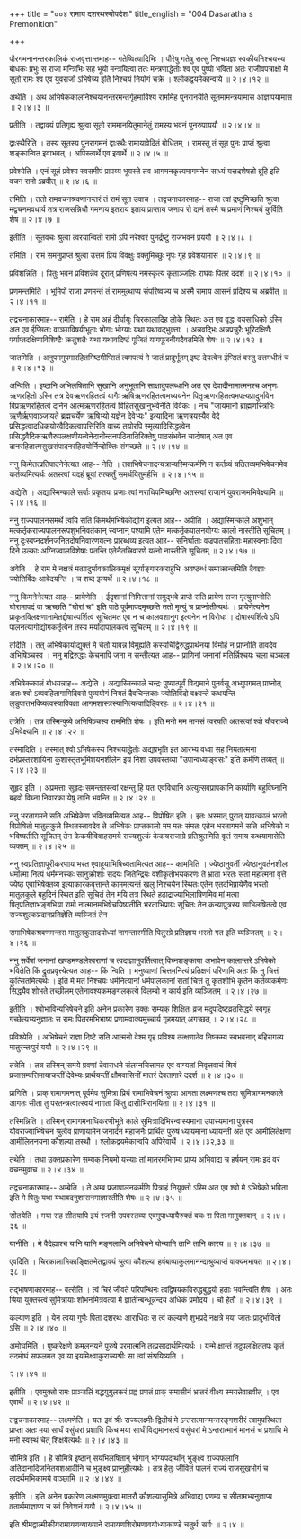 +++
title = "००४ रामाय दशरथस्योपदेशः"
title_english = "004 Dasaratha s Premonition"

+++


पौरगमनानन्तरकालिकं राजवृत्तान्तमाह-- गतेष्वित्यादिभिः । पौरेषु गतेषु
सत्सु निश्चयज्ञः स्वकीयनिश्चयस्य बोधकः प्रभुः स राजा मन्त्रिभिः सह भूयो
मन्त्रयित्वा ततः मन्त्रणाद्धेतोः श्व एव पुष्यो भविता अतः राजीवपत्राक्षो
मे सुतो रामः श्व एव युवराजो ऽभिषेच्य इति निश्चयं नियोगं चक्रे ।
श्लोकद्वयमेकान्वयि  ॥  २।४।१२  ॥   

  

अथेति । अथ अभिषेककालनिश्चयानन्तरमन्तर्गृहमाविश्य राममिह पुनरानयेति
सूतमामन्त्रयामास आज्ञापयामास  ॥  २।४।३  ॥   

  

प्रतीति । तद्वाक्यं प्रतिगृह्य श्रुत्वा सूतो राममानयितुमानेतुं रामस्य
भवनं पुनरुपाययौ  ॥  २।४।४  ॥   

  

द्वाःस्थैरिति । तस्य सूतस्य पुनरागमनं द्वाःस्थैः रामायावेदितं बोधितम् ।
रामस्तु तं सूत पुनः प्राप्तं श्रुत्वा शङ्कान्वित इवाभवत् । अपिस्त्वर्थे
एव इवार्थे  ॥  २।४।५  ॥   

  

प्रवेश्येति । एनं सूतं प्रवेश्य स्वसमीपं प्रापय्य भूयस्ते तव
आगमनकृत्यमागमनेन साध्यं यत्तदशेषतो ब्रूहि इति वचनं रामो ऽब्रवीत्  ॥ 
२।४।६  ॥   

  

तमिति । ततो रामवचनश्रवणानन्तरं तं रामं सूत उवाच । तद्वचनाकारमाह-- राजा
त्वां द्रष्टुमिच्छति श्रुत्वा मद्वचनमवधार्य तत्र राजसन्निधौ गमनाय इतराय
इताय प्राप्ताय जनाय रो दानं तस्मै च प्रमाणं निश्चयं कुर्विति शेष  ॥ 
२।४।७  ॥   

  

इतीति । सूतवचः श्रुत्वा त्वरयान्वितो रामो ऽपि नरेश्वरं पुनर्द्रष्टुं
राजभवनं प्रययौ  ॥  २।४।८  ॥   

  

तमिति । रामं समनुप्राप्तं श्रुत्वा उत्तमं प्रियं विवक्षुः वक्तुमिच्छुः
नृपः गृहं प्रवेशयामास  ॥  २।४।९  ॥   

  

प्रविशन्निति । पितुः भवनं प्रविशन्नेव दूरात् प्रणिपत्य नमस्कृत्य
कृताञ्जलिः राघवः पितरं ददर्श  ॥  २।४।१०  ॥   

  

प्रणमन्तमिति । भूमिपो राजा प्रणमन्तं तं राममुत्थाप्य संपरिष्वज्य च अस्मै
रामाय आसनं प्रदिश्य च अब्रवीत्  ॥  २।४।११  ॥   

  

तद्वचनाकारमाह-- रामेति । हे राम अहं दीर्घायुः चिरकालादिह लोके स्थितः अत
एव वृद्धः वयसाधिको ऽस्मि अत एव ईप्सिताः वाञ्छाविषयीभूताः भोगाः भोग्याः
यथा यथावद्भुक्ताः । अन्नवद्भिः अन्नप्रचुरैः भूरिदक्षिणैः
पर्याप्तदक्षिणाविशिष्टैः क्रतुशतैः यथा यथावदिष्टं पूजितं
यागपूजनीयदैवतमिति शेषः  ॥  २।४।१२  ॥   

  

जातमिति । अनुपममुपमारहितमिष्टमीप्सितं त्वमपत्यं मे जातं प्रादुर्भूतम्
इष्टं देयत्वेन ईप्सितं वस्तु दत्तमधीतं च  ॥  २।४।१३  ॥   

  

अन्विति । इष्टानि अभिलषितानि सुखानि अनुभूतानि साक्षादुपलब्धानि अत एव
देवादीनामात्मनश्च अनृणः ऋणरहितो ऽस्मि तत्र देवऋणरहितत्वं यागैः
ऋषिऋणरहितत्वमध्ययनेन पितृऋणरहितत्वमपत्यप्रादुर्भावेन विप्रऋणरहितत्वं
दानेन आत्मऋणरहितत्वं विहितसुखानुभवेनेति विवेकः । नच "जायमानो
ब्राह्मणस्त्रिभिः ऋणैर्ऋणवाञ्जायते ब्रह्मचर्येण ऋषिभ्यो यज्ञेन देवेभ्यः"
इत्यादिना ऋणत्रयस्यैव वेदे प्रसिद्धत्वादधिकयोरवैदिकत्वापत्तिरिति वाच्यं
तयोरपि स्मृत्यादिसिद्धत्वेन
प्रसिद्धवैदिकऋणैरुपलक्षणीयत्वेनेदानीन्तनपठितातिरिक्तेषु पाठसंभवेन
चादोषात् अत एव दानरहितात्मसुखसंपादनरहितयोर्निन्दोक्तिः संगच्छते  ॥ 
२।४।१४  ॥   

  

ननु किमेतत्प्रतिपादनेनेत्यत आह-- नेति ।
तवाभिषेचनादन्यत्रान्यस्मिन्कर्मणि न कर्तव्यं यतितव्यमभिषेचनमेव
कर्तव्यमित्यर्थः अतस्त्वां यदहं ब्रूयां तत्कर्तुं समर्थयितुमर्हसि  ॥ 
२।४।१५  ॥   

  

अद्येति । अद्यास्मिन्काले सर्वाः प्रकृतयः प्रजाः त्वां नराधिपमिच्छन्ति
अतस्त्वां राजानं युवराजमभिषेक्ष्यामि  ॥  २।४।१६  ॥   

  

ननु राज्यपालनसमर्थे त्वयि सति किमर्थमभिषेकोद्योग इत्यत आह-- अपीति ।
अद्यास्मिन्काले अशुभान् मत्कर्तृकराज्यपालनरूपशुभनिवर्तकान् स्वप्नान्
पश्यामि एतेन मत्कर्तृकपालनयोग्यः कालो नास्तीति सूचितम् । ननु
दुःस्वप्नदर्शनजनितदोषनिवारणयत्नः प्रारब्धव्य इत्यत आह-- सनिर्घाताः
वज्रपातसहिताः महास्वनाः दिवा दिने उल्काः अग्निज्वालविशेषाः पतन्ति
एतेनैतत्त्रिवारणे यत्नो नास्तीति सूचितम्  ॥  २।४।१७  ॥   

  

अवेति । हे राम मे नक्षत्रं मत्प्रादुर्भावकालिकमृक्षं सूर्याङ्गारकराहुभिः
अवष्टब्धं समाक्रान्तमिति दैवज्ञाः ज्योतिर्विदः आवेदयन्ति । च शब्द
इत्यर्थे  ॥  २।४।१८  ॥   

  

ननु किमनेनेत्यत आह-- प्रायेणेति । ईदृशानां निमित्तानां समुद्भवे प्राप्ते
सति प्रायेण राजा मृत्युमाप्नोति घोरामापदं वा ऋच्छति "घोरां च" इति पाठे
पूर्वमापदमृच्छति ततो मृत्युं च प्राप्नोतीत्यर्थः । प्रायेणेत्यनेन
प्राकृतविलक्षणानामेतद्दोषास्पर्शित्वं सूचितमत एव न च कालवशानुग इत्यनेन न
विरोधः । दोषास्पर्शित्वे ऽपि पालनत्यागोद्योगकर्तृत्वेन तस्य
मर्यादापालकत्वं सूचितम्  ॥  २।४।१९  ॥   

  

तदिति । तत् अभिषेकायोद्युक्तं मे चेतो यावन्न विमुह्यति
कस्यचिद्विरुद्धप्रार्थनया विमोहं न प्राप्नोति तावदेव अभिषिञ्चस्व । ननु
मद्विरुद्धाः केचनापि जना न सन्तीत्यत आह-- प्राणिनां जनानां
मतिर्न्निश्चयः चला चञ्चला  ॥  २।४।२०  ॥   

  

अभिषेककालं बोधयन्नाह-- अद्येति । अद्यास्मिन्काले चन्द्रः पुष्यात्पूर्वं
विद्यमाने पुनर्वसू अभ्युपगमत् प्राप्नोत् अतः श्वो ऽव्यवहितागामिदिवसे
पुष्ययोगं नियतं दैवचिन्तकाः ज्योतिर्विदो वक्ष्यन्ते कथयन्ति
लृडुपात्तभविष्यत्वस्याविवक्षा आगमशास्त्रस्यानित्यत्वादिड्विरहः  ॥  २।४।२१
 ॥   

  

तत्रेति । तत्र तस्मिन्पुष्ये अभिषिञ्चस्व राममिति शेषः । इति मनो मम मानसं
त्वरयति अतस्त्वां श्वो यौवराज्ये ऽभिषेक्ष्यामि  ॥  २।४।२२  ॥   

  

तस्मादिति । तस्मात् श्वो ऽभिषेकस्य निश्चयाद्धेतोः अद्यप्रभृति इत आरभ्य
वध्वा सह नियतात्मना दर्भप्रस्तरशायिना कुशास्तृतभूमिशयनशीलेन इयं निशा
उपवस्तव्या "उपान्वध्याङ्वसः" इति कर्मणि तव्यत्  ॥  २।४।२३  ॥   

  

सुहृद इति । अप्रमत्ताः सुहृदः समन्ततस्त्वां रक्षन्तु हि यतः एवंविधानि
अत्युत्सवप्रापकानि कार्याणि बहुविघ्नानि बहवो विघ्ना निवारका येषु तानि
भवन्ति  ॥  २।४।२४  ॥   

  

ननु भरतागमने सति अभिषेकेण भवितव्यमित्यत आह-- विप्रोषित इति । इतः अस्मात्
पुरात् यावत्कालं भरतो विप्रोषितो मातुलकुले स्थितस्तावदेव ते अभिषेकः
प्राप्तकालो मम मतः संमतः एतेन भरतागमने सति अभिषेको न भविष्यतीति सूचितम्
तेन केकयीविवाहसमये राज्यशुल्कं केकयराजाग्रे प्रतिश्रुतमिति वृत्तं रामाय
कथयामासेति व्यक्तम्  ॥  २।४।२५  ॥   

  

ननु स्वप्रतिज्ञापूरीकरणाय भरत एवाहूयाभिषिच्यतामित्यत आह-- काममिति ।
ज्येष्ठानुवर्ती ज्येष्ठानुवर्तनशीलः धर्मात्मा नित्यं धर्ममनस्कः
सानुक्रोशाः सदयः जितेन्द्रियः वशीकृतोभयकरणः ते भ्राता भरतः सतां
महात्मनां वृत्ते ज्येष्ठ एवाभिषेक्तव्य इत्याकारकवृत्तान्ते काममत्यन्तं
खलु निश्चयेन स्थितः एतेन एतदभिप्रायेणैव भरतो मातुलकुले बहुदिनं स्थित इति
सूचितं तेन मयि तत्र स्थिते हठाद्राज्याभिलाषिणमिव मां मत्वा
पितृप्रतिज्ञाभङ्गभिया रामो नात्मानमभिषेचयिष्यतीति भरताभिप्रायः सूचितः
तेन कन्यापुत्रस्य साभिलषितत्वे एव राज्यशुल्कप्रदानप्रतिज्ञेति व्यञ्जितं
तेन  

रामाभिषेकश्रवणमन्तरा मातुलकुलादयोध्यां नागन्तास्मीति पितुरग्रे
प्रतिज्ञाय भरतो गत इति व्यञ्जितम्  ॥  २।४।२६  ॥   

  

ननु सर्वेषां जनानां खण्डमण्डलेश्वराणां च त्वदाज्ञानुवर्तित्वात्
विघ्नशङ्काया अभावेन कालान्तरे ऽभिषेको भवितेति किं द्रुतप्रवृत्त्येत्यत
आह-- किं न्विति । मनुष्याणां चित्तमनित्यं प्रतिक्षणं परिणामि अतः किं नु
चित्तं कुत्सितमित्यर्थः । इति मे मतं निश्चयः धर्मनित्यानां धर्मपालकानां
सतां चित्तं तु कृतशोभि कृतेन कर्तव्यकर्मणः सिद्ध्यैव शोभते तच्छीलम्
एतेनावश्यकमङ्गलकृत्ये विलम्बो न कार्य इति व्यञ्जितम्  ॥  २।४।२७  ॥   

  

इतीति । श्वोभाविन्यभिषेचने इति अनेन प्रकारेण उक्तः सम्यक् शिक्षितः व्रज
मदुपदिष्टव्रतसिद्धये स्वगृहं गच्छेत्यभ्यनुज्ञातः स रामः पितरमभिभाष्य
प्रणामवाक्यमुच्चार्य गृहमयात् अगच्छत्  ॥  २।४।२८  ॥   

  

प्रविश्येति । अभिषेचने राज्ञा दिष्टे सति आत्मनो वेश्म गृहं प्रविश्य
तत्क्षणादेव निष्क्रम्य स्वभवनाद् बहिरागत्य मातुरन्तःपुरं ययौ  ॥  २।४।२९
 ॥   

  

तत्रेति । तत्र तस्मिन् समये प्रवणां देवाराधने संलग्नचित्तामत एव वाग्यतां
निवृत्तवाचं श्रियं प्रजासम्पत्तिमायाचन्तीं देवेभ्यः प्रार्थयन्तीं
क्षौमवासिनीं मातरं देवतागारे ददर्श  ॥  २।४।३०  ॥   

  

प्रागिति । प्राक् रामागमनात् पूर्वमेव सुमित्रा प्रियं रामाभिषेचनं
श्रुत्वा आगता लक्ष्मणश्च तदा सुमित्रागमनकाले आगतः सीता तु
परतन्त्रत्वात्स्वयं नागता किंतु दासीभिरानयिता  ॥  २।४।३१  ॥   

  

तस्मिन्निति । तस्मिन् रामागमनाधिकरणीभूते काले सुमित्रादिभिरन्वास्यमाना
उपास्यमाना पुत्रस्य यौवराज्याभिषेचनं श्रुत्वैव प्राणायामेन जनार्दनं
महाजनैः प्रार्थितं पुरुषं ध्यायमाना ध्यायन्ती अत एव आमीलितेक्षणा
आमीलितनयना कौशल्या तस्थौ । श्लोकद्वयमेकान्वयि अपिरेवार्थे  ॥  २।४।३२,३३
 ॥   

  

तथेति । तथा उक्तप्रकारेण सम्यक् नियमो यस्याः तां मातरमभिगम्य प्राप्य
अभिवाद्य च हर्षयन् रामः इदं वरं वचनमुवाच  ॥  २।४।३४  ॥   

  

तद्वचनाकारमाह-- अम्बेति । ते अम्ब प्रजापालनकर्मणि पित्राहं नियुक्तो
ऽस्मि अत एव श्वो मे ऽभिषेको भविता इति मे पितुः यथा
यथावदनुशासनमाज्ञास्तीति शेषः  ॥  २।४।३५  ॥   

  

सीतयेति । मया सह सीतयापि इयं रजनी उपवस्तव्या एवमुपाध्यायैरुक्तं वचः स
पिता मामुक्तवान्  ॥  २।४।३६  ॥   

  

यानीति । मे वैदेह्याश्च यानि यानि मङ्गलानि अभिषेचने योन्यानि तानि तानि
कारय  ॥  २।४।३७  ॥   

  

एवदिति । चिरकालाभिकाङ्क्षितमेतद्वाक्यं श्रुत्वा कौशल्या
हर्षबाष्पाकुलमानन्दाश्रुव्याप्तं वाक्यमभाषत  ॥  २।४।३८  ॥   

  

तद्भाषणाकारमाह-- वत्सेति । त्वं चिरं जीवते परिपन्थिनः
त्वद्विषयकविरुद्धबुद्धयो हताः भवन्त्विति शेषः । अतः श्रिया युक्तस्त्वं
सुमित्रायाः शोभनमित्रवत्या मे ज्ञातीन्बन्धून्नन्दय अधिकं प्रमोदय । चो
हेतौ  ॥  २।४।३९  ॥   

  

कल्याण इति । येन त्वया गुणैः पिता दशरथः आराधितः स त्वं कल्याणे शुभप्रदे
नक्षत्रे मया जातः प्रादुर्भावितो ऽसि  ॥  २।४।४०  ॥   

  

अमोघमिति । पुष्करेक्षणे कमलनयने पुरुषे परमात्मनि तत्प्रसादार्थमित्यर्थः
। यन्मे क्षान्तं तदुपलक्षिततपः कृतं तदमोघं सफलमत एव या
इयमिक्ष्वाकुराज्यश्रीः सा त्वां संश्रयिष्यति  ॥   

२।४।४१  ॥   

इतीति । एवमुक्तो रामः प्राञ्जलिं बद्धयुगुलकरं प्रह्वं प्रणतं प्राक्
समासीनं भ्रातरं वीक्ष्य स्मयन्नेवाब्रवीत् । एव एवार्थे  ॥  २।४।४२  ॥   

  

तद्वचनाकारमाह-- लक्ष्मणेति । यतः इवं श्रीः राज्यलक्ष्मीः द्वितीयं मे
ऽन्तरात्मानमन्तरङ्गशरीरं त्वामुपस्थिता प्राप्ता अतः मया सार्धं वसुंधरां
प्रशाधि किंच मया सार्धं विद्यमानस्त्वं वसुंधरां मे ऽन्तरात्मानं मानसं च
प्रशाधि मे मनो स्वस्थं चेत् शिक्षयेत्यर्थः  ॥  २।४।४३  ॥   

  

सौमित्रे इति । हे सौमित्रे इष्ठान् सयभिलषितान् भोगान् भोग्यपदार्थान्
भुङ्क्ष्व राज्यफलानि अतिदानादिजनितयशआदीनि च भुङ्क्ष्व प्राप्नुहीत्यर्थः
। तत्र हेतुः जीवितं पालनं राज्यं राजसुखभोगं च त्वदर्थमभिकामये वाञ्छामि
 ॥  २।४।४४  ॥   

  

इतीति । इति अनेन प्रकारेण लक्ष्मणमुक्त्वा मातरौ कौशल्यासुमित्रे अभिवाद्य
प्रणम्य च सीतामभ्यनुज्ञाप्य व्रतार्थमाज्ञाप्य च स्वं निवेशनं ययौ  ॥ 
२।४।४५  ॥   

  

इति श्रीमद्वाल्मीकीयरामायणव्याख्याने रामायणशिरोमणावयोध्याकाण्डे चतुर्थः
सर्गः  ॥  २।४  ॥   

  

  


